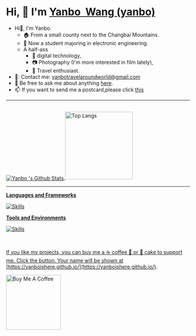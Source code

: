 # Hi, 👋  I'm <a href="https://yanboishere.github.io/" target="_blank">Yanbo  Wang (yanbo)</a> <sup>

<!--my introduction start-->

- Hi👋, I'm Yanbo.
  - 🏠 From a small county next to the Changbai Mountains.
  - 🏫 Now a student majoring in electronic engineering.
  - A half-ass 
    - 📱 digital technology,
    - 📷 Photography (I'm more interested in film lately),
    - 🎈 Travel enthusiast.
- 📧: Contact me: yanbotravelaroundworld@gmail.com
- 💬 Be free to ask me about anything [here](https://github.com/yanboishere/yanboishere/issues).
- 📫 If you want to send me a postcard,please click [this](https://yanboishere.github.io/post/my-postcard-exchange-items/)

---
</details>

<!--my introduction end -->

<br>

<a href="#stats" align="center">
    <img align="center" alt="Yanbo 's Github Stats" src="https://github-readme-stats.vercel.app/api?username=yanboishere&count_private=true&show_icons=true&include_all_commits=true&show_owner=true&theme=material-palenight"/>
</a>

</details>

<a href="https://github-readme-stats-one-bice.vercel.app/api/top-langs/?username=yanboishere&theme=calm&layout=compact&langs_count=8&include_all_commits=true&role=OWNER,ORGANIZATION_MEMBER#gh-dark-mode-only">
<img src="https://github-readme-stats-one-bice.vercel.app/api/top-langs/?username=yanboishere&theme=calm&layout=compact&langs_count=8&include_all_commits=true&role=OWNER,ORGANIZATION_MEMBER#gh-dark-mode-only" alt="Top Langs" height="185px">


---
</details>

**Languages and Frameworks**

![Skills](https://skillicons.dev/icons?i=pr,ps,ae,github,cpp,py,md,git,linux,raspberrypi,swift)


**Tools and Environments**

![Skills](https://skillicons.dev/icons?i=vscode,idea)

<br>

If you like my projects, you can buy me a ☕ coffee  🍦 or 🍰 cake to support me.
Click the button. 
Your name will be shown at [https://yanboishere.github.io/](https://yanboishere.github.io/).

<!--START_SECTION:sponsors-->
<a href="https://www.buymeacoffee.com/yanbo"><img src="https://cdn.buymeacoffee.com/buttons/v2/default-red.png" alt="Buy Me A Coffee" width="150" ></a>


